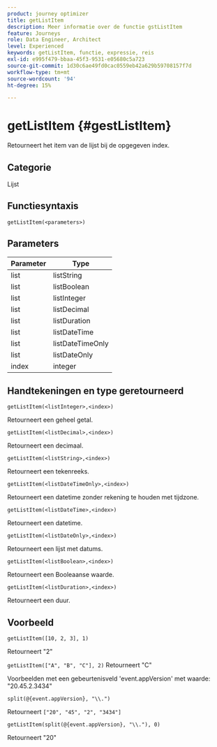 ```yaml
---
product: journey optimizer
title: getListItem
description: Meer informatie over de functie gstListItem
feature: Journeys
role: Data Engineer, Architect
level: Experienced
keywords: getListItem, functie, expressie, reis
exl-id: e995f479-bbaa-45f3-9531-e05680c5a723
source-git-commit: 1d30c6ae49fd0cac0559eb42a629b59708157f7d
workflow-type: tm+mt
source-wordcount: '94'
ht-degree: 15%

---
```


# getListItem {#gestListItem}

Retourneert het item van de lijst bij de opgegeven index.

## Categorie

Lijst

## Functiesyntaxis

`getListItem(<parameters>)`

## Parameters

| Parameter | Type |
|-----------|------------------|
| list | listString |
| list | listBoolean |
| list | listInteger |
| list | listDecimal |
| list | listDuration |
| list | listDateTime |
| list | listDateTimeOnly |
| list | listDateOnly |
| index | integer |

## Handtekeningen en type geretourneerd

`getListItem(<listInteger>,<index>)`

Retourneert een geheel getal.

`getListItem(<listDecimal>,<index>)`

Retourneert een decimaal.

`getListItem(<listString>,<index>)`

Retourneert een tekenreeks.

`getListItem(<listDateTimeOnly>,<index>)`

Retourneert een datetime zonder rekening te houden met tijdzone.

`getListItem(<listDateTime>,<index>)`

Retourneert een datetime.

`getListItem(<listDateOnly>,<index>)`

Retourneert een lijst met datums.

`getListItem(<listBoolean>,<index>)`

Retourneert een Booleaanse waarde.

`getListItem(<listDuration>,<index>)`

Retourneert een duur.

## Voorbeeld

`getListItem([10, 2, 3], 1)`

Retourneert &quot;2&quot;

`getListItem(["A", "B", "C"], 2)`
Retourneert &quot;C&quot;

Voorbeelden met een gebeurtenisveld &#39;event.appVersion&#39; met waarde: &quot;20.45.2.3434&quot;

`split(@{event.appVersion}, "\\.")`

Retourneert `["20", "45", "2", "3434"]`

`getListItem(split(@{event.appVersion}, "\\."), 0)`

Retourneert &quot;20&quot;
